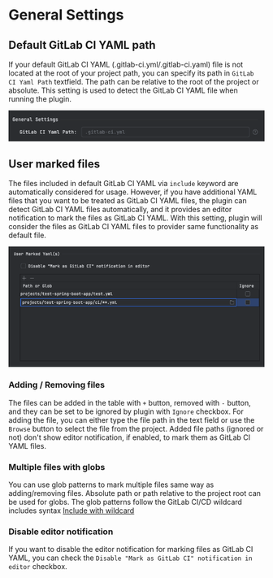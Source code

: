 # General Settings

## Default GitLab CI YAML path

If your default GitLab CI YAML (.gitlab-ci.yml/.gitlab-ci.yaml) file is not located at the root of your project path, you can specify its path in `GitLab CI Yaml Path` textfield.
The path can be relative to the root of the project or absolute.
This setting is used to detect the GitLab CI YAML file when running the plugin.

![img/default-gitlab-ci-path.png](img/default-gitlab-ci-path.png)

## User marked files

The files included in default GitLab CI YAML via `include` keyword are automatically considered for usage. 
However, if you have additional YAML files that you want to be treated as GitLab CI YAML files, the plugin can detect GitLab CI YAML files automatically, and it provides an editor notification to mark the files as GitLab CI YAML.
With this setting, plugin will consider the files as GitLab CI YAML files to provider same functionality as default file.

![img/user-marked-yamls.png](img/user-marked-yamls.png)

### Adding / Removing files
The files can be added in the table with `+` button, removed with `-` button, and they can be set to be ignored by plugin with `Ignore` checkbox.
For adding the file, you can either type the file path in the text field or use the `Browse` button to select the file from the project.
Added file paths (ignored or not) don't show editor notification, if enabled, to mark them as GitLab CI YAML files.

### Multiple files with globs
You can use glob patterns to mark multiple files same way as adding/removing files. Absolute path or path relative to the project root can be used for globs.
The glob patterns follow the GitLab CI/CD wildcard includes syntax [Include with wildcard](https://docs.gitlab.com/ci/yaml/includes/#use-includelocal-with-wildcard-file-paths)

### Disable editor notification
If you want to disable the editor notification for marking files as GitLab CI YAML, you can check the `Disable "Mark as GitLab CI" notification in editor` checkbox.



